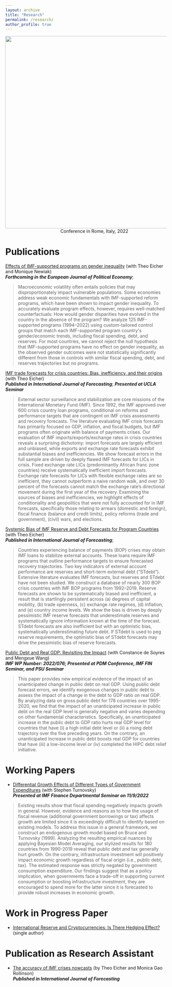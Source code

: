 ```yaml
---
layout: archive
title: "Research"
permalink: /research/
author_profile: true
---
```


<img src="https://Reina-Kawai.github.io/images/Website_research_part.jpg" width="600"> <br/>
&emsp;&emsp;&emsp;&emsp;&emsp;&emsp;&emsp;&emsp;&emsp;&emsp;&emsp;&emsp; Conference in Rome, Italy, 2022


Publications
===

[Effects of IMF-supported programs on gender inequality](https://www.sciencedirect.com/science/article/pii/S0176268025001004?dgcid=coauthor) <!--[[slides](https://econreinakawai.github.io/files/IMF Nowcasts_slides.pdf)]-->
(with Theo Eicher and Monique Newiak) <br/>
**_Forthcoming in the European Journal of Political Economy_**; 
> Macroeconomic volatility often entails policies that may disproportionately impact vulnerable populations. Some economies address weak economic fundamentals with IMF-supported reform programs, which have been shown to impact gender inequality. To accurately evaluate program effects, however, requires well-matched counterfactuals: How would gender disparities have evolved in the country in the absence of the program? We analyze 125 IMF-supported programs (1994–2022) using custom-tailored control groups that match each IMF-supported program country's gender/economic trends, including fiscal spending, debt, and reserves. For most countries, we cannot reject the null hypothesis that IMF-supported programs have no effect on gender inequality, as the observed gender outcomes were not statistically significantly different from those in controls with similar fiscal spending, debt, and reserves trajectories but no programs.

[IMF trade forecasts for crisis countries: Bias, inefficiency,
and their origins](https://www.sciencedirect.com/science/article/pii/S0169207022001042?dgcid=coauthor) <!--[[slides](https://econreinakawai.github.io/files/IMF Nowcasts_slides.pdf)]-->
(with Theo Eicher) <br/>
**_Published in International Journal of Forecasting_**; **_Presented at UCLA Seminar_**
> External sector surveillance and stabilization are core missions of the International Monetary Fund (IMF). Since 1992, the IMF approved over 600 crisis country loan programs, conditional on reforms and performance targets that are contingent on IMF crisis assessments and recovery forecasts. The literature evaluating IMF crisis forecasts has primarily focused on GDP, inflation, and fiscal budgets, but IMF programs often originate with balance of payments crises. Our evaluation of IMF imports/exports/exchange rates in crisis countries reveals a surprising dichotomy: import forecasts are largely efficient and unbiased, while exports and exchange rate forecasts exhibit substantial biases and inefficiencies. We show forecast errors in the full sample are driven by deeply flawed IMF forecasts for LICs in crisis. Fixed exchange rate LICs (predominantly African franc zone countries) receive systematically inefficient import forecasts. Exchange rate forecasts for LICs with flexible exchange rates are so inefficient, they cannot outperform a naive random walk, and over 30 percent of the forecasts cannot match the exchange rate’s directional movement during the first year of the recovery. Examining the sources of biases and inefficiencies, we highlight effects of conditionality and geopolitics that were not fully accounted for in IMF forecasts, specifically those relating to arrears (domestic and foreign), fiscal finance (balance and credit limits), policy reforms (trade and government), (civil) wars, and elections.


[Systemic Bias of IMF Reserve and Debt Forecasts for Program Countries](https://www.sciencedirect.com/science/article/pii/S0169207023000821?dgcid=coauthor)
(with Theo Eicher) <br/>
**_Published in International Journal of Forecasting_**;
> Countries experiencing balance of payments (BOP) crises may obtain IMF loans to stabilize external accounts. These loans require IMF programs that outline performance targets to ensure forecasted recovery trajectories. Two key indicators of external account performance are reserves and short-term external debt (“STdebt”). Extensive literature evaluates IMF forecasts, but reserves and STdebt have not been studied. We construct a database of nearly 300 BOP crisis countries with IMF BOP programs from 1992–2019. Reserve forecasts are shown to be systematically biased and inefficient, a result that is startlingly persistent across (a) degrees of capital mobility, (b) trade openness, (c) exchange rate regimes, (d) inflation, and (e) country income levels. We show the bias is driven by deeply pessimistic IMF reserve forecasts that underestimate reserves and systematically ignore information known at the time of the forecast. STdebt forecasts are also inefficient but with an optimistic bias, systematically underestimating future debt. If STdebt is used to peg reserve requirements, the optimistic bias of STdebt forecasts may drive the pessimistic bias of reserve forecasts.


[Public Debt and Real GDP: Revisiting the Impact](https://www.imf.org/en/Publications/WP/Issues/2022/04/29/Public-Debt-and-Real-GDP-Revisiting-the-Impact-517449)
(with Constance de Soyres and Mengxue Wang)<br/>
**_IMF WP Number: 2022/076; Presented at PDM Conference, IMF FIN Seminar,
and PSU Seminar_**
> This paper provides new empirical evidence of the impact of an unanticipated change in public debt on real GDP. Using public debt forecast errors, we identify exogenous changes in public debt to assess the impact of a change in the debt to GDP ratio on real GDP. By analyzing data on gross public debt for 178 countries over 1995-2020, we find that the impact of an unanticipated increase in public debt on the real GDP level is generally negative and varies depending on other fundamental characteristics. Specifically, an unanticipated increase in the public debt to GDP ratio hurts real GDP level for countries that have (i) a high initial debt level or (ii) a rising debt trajectory over the five preceding years. On the contrary, an unanticipated increase in public debt boosts real GDP for countries that have (iii) a low-income level or (iv) completed the HIPC debt relief initiative. 


Working Papers
===

* [Differential Growth Effects of Different Types of Government
Expenditures](https://Reina-Kawai.github.io/files/Chapter3_Turnovsky_Project_0828.pdf)
(with Stephen Turnovsky)<br/>
**_Presented at IMF Finance Departmental Seminar on 11/9/2022_**
> Existing results show that fiscal spending negatively impacts growth in general. However, evidence and reasons as to how the usage of fiscal revenue (additional government borrowings or tax) affects growth are limited since it is exceedingly difficult to identify based on existing models. To address this issue in a general framework, we construct an endogenous growth model based on Bruce and Turnovsky (1999). Analyzing the resulting empirical nuances by applying Bayesian Model Averaging, our stylized results for 180 countries from 1990-2019 reveal that public debt and tax generally hurt growth. On the contrary, infrastructure investment will positively impact economic growth regardless of fiscal origin (i.e., public debt, tax). The estimated response was strictly negated by government consumption expenditure. Our findings suggest that as a policy implication, when governments face a trade-off in supporting current consumption or boosting infrastructure investment, they are encouraged to spend more for the latter since it is forecasted to provide robust increases in economic growth.

Work in Progress Paper
===
* [International Reserve and Cryptocurrencies: Is There Hedging Effect?](https://Reina-Kawai.github.io/files/Crypto_Research_Draft.pdf) (single author)


<!--(<object data="../assets/path/to/document.pdf" width="1000" height="1000" type='application/pdf'></object>)
https://econmonicagr.github.io/files/NOR_MaPP.pdf 
https://github.com/econmonicagr/econmonicagr.github.io/tree/master/files
https://github.com/Reina-Kawai/Reina-Kawai.github.io/blob/main/files/Crypto_Research_Draft.pdf -->


Publication as Research Assistant
===

* [The accuracy of IMF crises nowcasts](https://www.sciencedirect.com/science/article/pii/S0169207021002132)
(by Theo Eicher and Monica Gao Rollinson)<br/>
 **_Published in International Journal of Forecasting_**
 
<!--Other Policy Paper:
===
* ["The State of Emerging Markets: A New Perspective on Clusters and Taxonomies."](https://www.imf.org/en/Publications/WP/Issues/2016/12/31/Emerging-Market-Heterogeneity-Insights-from-Cluster-and-Taxonomy-Analysis-43085), 2015, IMF Working Paper No. 15/155 *(with Zhang, Z.)*

* ["Rethinking Financial Deepening: Stability and Growth in Emerging Markets."](https://www.imf.org/en/Publications/Staff-Discussion-Notes/Issues/2016/12/31/Rethinking-Financial-Deepening-Stability-and-Growth-in-Emerging-Markets-42868), 2015, IMF Staff Discussion Note 15/08 *(with Sahay, R, M. Cihak, P. N'Diaye, A. Barajas, R. Bi, D. Ayala, A. Kyobe, L. Nguyen, C. Saborowski, K. Svirydzenka, and S.R. Yousefi)*

* ["Emerging Markets in Transition: Growth Prospects and Challenges."](https://www.imf.org/en/Publications/Staff-Discussion-Notes/Issues/2016/12/31/Emerging-Markets-in-Transition-Growth-Prospects-and-Challenges-41588), 2014, IMF Staff Discussion Note 14/6 *(with Cubeddu, L., A. Culiuc, G. Fayad, K. Kochhar, A. Kyobe, C. Oner, R. Perrelli, S. Sanya, E. Tsounta, Z. Zhang, et al.)*

* ["Assessing Reserve Adequacy – Further Considerations."](https://www.imf.org/external/np/pp/eng/2013/111313d.pdf), 2013, IMF Policy Paper *(with Porter, N., S. DAS, P, De Imus, G. Fayad, S. Hara, A. Khachatryan, K. Moriyama, N. Mwase, R. Perrelli, P. Sharma, et al.)*-->

